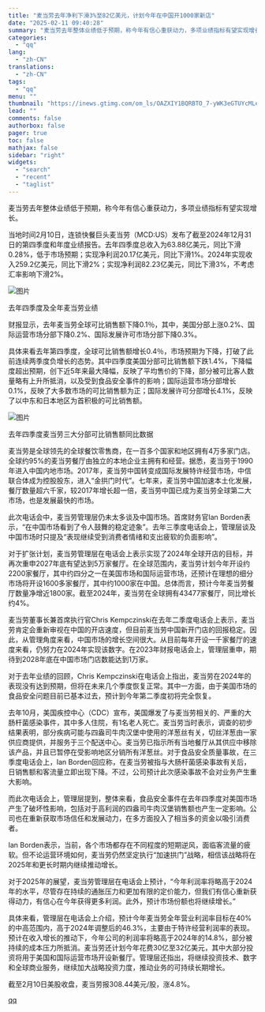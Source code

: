 ```yaml
---
title: "麦当劳去年净利下滑3%至82亿美元，计划今年在中国开1000家新店"
date: "2025-02-11 09:40:28"
summary: "麦当劳去年整体业绩低于预期，称今年有信心重获动力，多项业绩指标有望实现增长。当地时间2月10日，连锁..."
categories:
  - "qq"
lang:
  - "zh-CN"
translations:
  - "zh-CN"
tags:
  - "qq"
menu: ""
thumbnail: "https://inews.gtimg.com/om_ls/OAZXIY1BQRBTO_7-yWK3eGTUYcMLeuUQixyGr_7ka9kjwAA_640360/0"
lead: ""
comments: false
authorbox: false
pager: true
toc: false
mathjax: false
sidebar: "right"
widgets:
  - "search"
  - "recent"
  - "taglist"
---
```


麦当劳去年整体业绩低于预期，称今年有信心重获动力，多项业绩指标有望实现增长。

当地时间2月10日，连锁快餐巨头麦当劳（MCD:US）发布了截至2024年12月31日的第四季度和年度业绩报告。去年四季度总收入为63.88亿美元，同比下滑0.28%，低于市场预期；实现净利润20.17亿美元，同比下滑1%。2024年实现收入259.2亿美元，同比下滑2%；实现净利润82.23亿美元，同比下滑3%，不考虑汇率影响下滑2%。

![图片](https://inews.gtimg.com/om_bt/Oznrv29edcl0GF-e-XZ7l1m3HfXV3QBWRYWJhDaN4U-F0AA/641)

去年四季度及全年麦当劳业绩

财报显示，去年麦当劳全球可比销售额下降0.1％，其中，美国分部上涨0.2%、国际运营市场分部下降0.2%、国际发展许可市场分部下降0.3%。

具体来看去年第四季度，全球可比销售额增长0.4％，市场预期为下降，打破了此前连续两季度负增长的态势。其中四季度美国分部可比销售额下跌1.4%，下降幅度超出预期，创下近5年来最大降幅，反映了平均售价的下降，部分被可比客人数量略有上升所抵消，以及受到食品安全事件的影响；国际运营市场分部增长0.1%，反映了大多数市场的可比销售额为正；国际发展许可分部增长4.1%，反映了以中东和日本地区为首积极的可比销售额。

![图片](https://inews.gtimg.com/om_bt/OE-Jtk8FHWWTjgOpT-2hbfhS6uZxsUCS8bXSyf7YjHy7cAA/641)

去年四季度麦当劳三大分部可比销售额同比数据

麦当劳是全球领先的全球餐饮零售商，在一百多个国家和地区拥有4万多家门店。全球约95%的麦当劳餐厅由独立的本地企业主拥有和经营。据悉，麦当劳于1990年进入中国内地市场。2017年，麦当劳中国转变成国际发展特许经营市场，中信联合体成为控股股东，进入“金拱门时代”。七年来，麦当劳中国加速本土化发展，餐厅数量超六千家，较2017年增长超一倍，麦当劳中国已成为麦当劳全球第二大市场，也是发展最快的市场。

此次电话会中，麦当劳管理层仍未太多谈及中国市场。首席财务官Ian Borden表示，“在中国市场看到了令人鼓舞的稳定迹象”。去年三季度电话会上，管理层谈及中国市场时只提及“表现继续受到消费者情绪和支出疲软的负面影响”。

对于扩张计划，麦当劳管理层在电话会上表示实现了2024年全球开店的目标，并再次重申2027年底有望达到5万家餐厅。在全球范围内，麦当劳计划今年开设约2200家餐厅，其中约四分之一在美国市场和国际运营市场，还预计在理想的细分市场将开设1600多家餐厅，其中约1000家在中国。总体而言，预计今年麦当劳餐厅数量净增近1800家。截至2024年，麦当劳在全球拥有43477家餐厅，同比增长约4%。

麦当劳董事长兼首席执行官Chris Kempczinski在去年二季度电话会上表示，麦当劳肯定会重新审视在中国的开店速度，但目前麦当劳中国新开门店的回报稳定。因此，从管理角度来看，中国市场的增长空间很大。从目前每年开设一千家餐厅的速度来看，仍努力在2024年实现该数字。在2023年财报电话会上，管理层重申，期待到2028年底在中国市场门店数能达到1万家。

对于去年业绩的回顾，Chris Kempczinski在电话会上指出，麦当劳在2024年的表现没有达到预期，但将在未来几个季度恢复正常。其中一方面，由于美国市场的食品安全问题目前已基本过去，预计到今年第二季度初将完全恢复。

去年10月，美国疾控中心（CDC）宣布，美国爆发了与麦当劳相关的、严重的大肠杆菌感染事件，其中多人住院，有1名老人死亡。麦当劳当时表示，调查的初步结果表明，部分疾病可能与四盎司牛肉汉堡中使用的洋葱丝有关，切丝洋葱由一家供应商提供，并服务于三个配送中心。麦当劳已指示所有当地餐厅从其供应中移除该产品，并且已暂停在受影响地区分销所有洋葱丝。对于食品安全质量事故，在三季度电话会上，Ian Borden回应称，在麦当劳被指与大肠杆菌感染事故有关后，日销售额和客流量立即出现下降。不过，公司预计此次感染事故不会对业务产生重大影响。

而此次电话会上，管理层提到，整体来看，食品安全事件在去年四季度对美国市场产生了破坏性影响，包括对于高利润的四盎司牛肉汉堡销售额也产生一定影响。公司也在重新获取市场信任和发展动力，在多方面投入了相当多的资金以吸引消费者。

Ian Borden表示，当前，各个市场都存在不同程度的短期逆风，面临客流量的疲软。但不论运营环境如何，麦当劳仍然坚定执行“加速拱门”战略，相信该战略将在2025年和更长时期内继续推动增长。

对于2025年的展望，麦当劳管理层在电话会上预计，“今年利润率将略高于2024年的水平，尽管存在持续的通胀压力和更加有限的定价能力，但我们有信心重新获得动力，有信心在今年获得更多利润。此外，预计市场份额也将继续增长。”

具体来看，管理层在电话会上介绍，预计今年麦当劳全年营业利润率目标在40%的中高范围内，高于2024年调整后的46.3%，主要由于特许经营利润率的表现。预计在收入增长的推动下，今年公司的利润率将略高于2024年的14.8%，部分被持续的成本压力所抵消。麦当劳还计划今年花费30亿至32亿美元，其中大部分投资将用于美国和国际运营市场开设新餐厅。管理层还指出，将继续投资技术、数字和全球商业服务，继续加大战略投资力度，推动业务的可持续长期增长。

截至2月10日美股收盘，麦当劳报308.44美元/股，涨4.8%。

[qq](https://new.qq.com/rain/a/20250211A023AH00)
